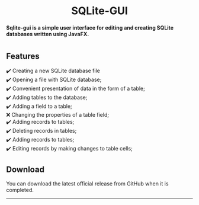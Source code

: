 
 
<h1 align="center">SQLite-GUI</h1>

<h4>Sqlite-gui is a simple user interface for editing and creating SQLite databases written using JavaFX.<h4>

#
## Features

:heavy_check_mark: Creating a new SQLite database file\
:heavy_check_mark: Opening a file with SQLite database;\
:heavy_check_mark: Convenient presentation of data in the form of a table;\
:heavy_check_mark: Adding tables to the database;\
:heavy_check_mark: Adding a field to a table;\
:x: Changing the properties of a table field;\
:heavy_check_mark: Adding records to tables;\
:heavy_check_mark: Deleting records in tables;\
:heavy_check_mark: Adding records to tables;\
:heavy_check_mark: Editing records by making changes to table cells;

## Download

You can download the latest official release from GitHub when it is completed.

---
